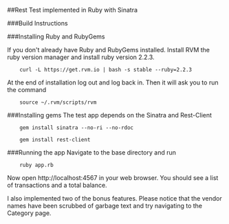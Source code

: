 ##Rest Test implemented in Ruby with Sinatra

###Build Instructions

###Installing Ruby and RubyGems

If you don't already have Ruby and RubyGems installed.
Install RVM the ruby version manager and install ruby version 2.2.3.
```shell
    curl -L https://get.rvm.io | bash -s stable --ruby=2.2.3
```

At the end of installation log out and log back in. Then it will ask you to run the command
```shell
    source ~/.rvm/scripts/rvm
```

###Installing gems
The test app depends on the Sinatra and Rest-Client

```shell
    gem install sinatra --no-ri --no-rdoc
```

```shell
    gem install rest-client
```

###Running the app
Navigate to the base directory and run
```shell
    ruby app.rb
```

Now open http://localhost:4567
in your web browser. You should see a list of transactions and
a total balance.

I also implemented two of the bonus features.
Please notice that the vendor names have been scrubbed of garbage text and
try navigating to the Category page.
